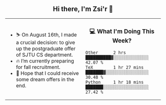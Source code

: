 <h2 align="center"> Hi there, I'm Zsi'r 👋 </h2>

<table>
    <tr>
        <td valign="center" width="50%">
            <ul>
                <li> ⛷️ On August 16th, I made a crucial decision: to give up the postgraduate offer of SJTU CS department.</li>
                <li> 🔥 I’m currently preparing for fall recruitment.</li>
                <li> 🙏 Hope that I could receive some dream offers in the end.</li>
            </ul>
        </td>
       <td valign="top" width="50%">

<h3 align="center"> 💻 What I'm Doing This Week? </h3>

<!--START_SECTION:waka-->
```text
Other      2 hrs           ██████████▓░░░░░░░░░░░░░░   42.07 % 
TeX        1 hr 27 mins    ███████▓░░░░░░░░░░░░░░░░░   30.48 % 
Python     1 hr 18 mins    ███████░░░░░░░░░░░░░░░░░░   27.42 % 
```
<!--END_SECTION:waka-->
</td></tr>
</table>
